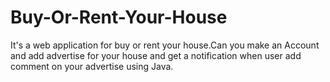 # Buy-Or-Rent-Your-House
It's a web application for buy or rent your house.Can you make an Account and add advertise for your house and get a notification when user add comment on your advertise using Java.
